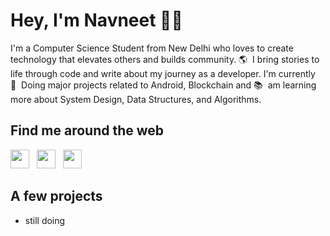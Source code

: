 # Hey, I'm Navneet 👋🏼

I'm a Computer Science Student from New Delhi who loves to create technology that elevates others and builds community. 🌎&nbsp; I bring stories to life through code and write about my journey as a developer. I'm currently 🚧&nbsp; Doing major projects related to Android, Blockchain and 📚&nbsp; am learning more about System Design, Data Structures, and Algorithms.

## Find me around the web
</p>

<p align='left'>
<a href="https://twitter.com/code2do"><img height="30" 
src="https://github.com/WaylonWalker/WaylonWalker/blob/main/icon/twitter.png?raw=true"></a>&nbsp;&nbsp;
<a href="https://www.instagram.com/xeqnav/"><img height="30" src="https://github.com/WaylonWalker/WaylonWalker/blob/main/icon/instagram.jpg?raw=true"></a>&nbsp;&nbsp;
<a href="https://www.linkedin.com/in/code2me/"><img height="30" src="https://github.com/WaylonWalker/WaylonWalker/blob/main/icon/linkedin.png?raw=true"></a>
</p>


## A few projects

- still doing
